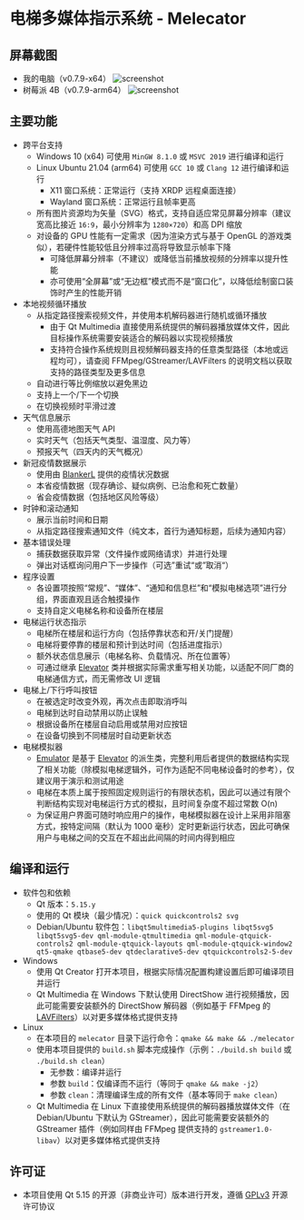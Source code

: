 # 电梯多媒体指示系统 - Melecator

## 屏幕截图

* 我的电脑（v0.7.9-x64）
![screenshot](https://user-images.githubusercontent.com/34391595/117824905-6fcb3800-b2a1-11eb-8747-1ee6e378ca1b.png)
* 树莓派 4B（v0.7.9-arm64）
![screenshot](https://user-images.githubusercontent.com/34391595/117837180-cfc6dc00-b2ab-11eb-8330-a80836aa9381.png)

## 主要功能

* 跨平台支持
  * Windows 10 (x64) 可使用 `MinGW 8.1.0` 或 `MSVC 2019` 进行编译和运行
  * Linux Ubuntu 21.04 (arm64) 可使用 `GCC 10` 或 `Clang 12` 进行编译和运行
    * X11 窗口系统：正常运行（支持 XRDP 远程桌面连接）
    * Wayland 窗口系统：正常运行且帧率更高
  * 所有图片资源均为矢量（SVG）格式，支持自适应常见屏幕分辨率（建议宽高比接近 `16:9`，最小分辨率为 `1280×720`）和高 DPI 缩放
  * 对设备的 GPU 性能有一定需求（因为渲染方式与基于 OpenGL 的游戏类似），若硬件性能较低且分辨率过高将导致显示帧率下降
    * 可降低屏幕分辨率（不建议）或降低当前播放视频的分辨率以提升性能
    * 亦可使用“全屏幕”或“无边框”模式而不是“窗口化”，以降低绘制窗口装饰时产生的性能开销
* 本地视频循环播放
  * 从指定路径搜索视频文件，并使用本机解码器进行随机或循环播放
    * 由于 Qt Multimedia 直接使用系统提供的解码器播放媒体文件，因此目标操作系统需要安装适合的解码器以实现视频播放
    * 支持符合操作系统规则且视频解码器支持的任意类型路径（本地或远程均可），请查阅 FFMpeg/GStreamer/LAVFilters 的说明文档以获取支持的路径类型及更多信息
  * 自动进行等比例缩放以避免黑边
  * 支持上一个/下一个切换
  * 在切换视频时平滑过渡
* 天气信息展示
  * 使用高德地图天气 API
  * 实时天气（包括天气类型、温湿度、风力等）
  * 预报天气（四天内的天气概况）
* 新冠疫情数据展示
  * 使用由 [BlankerL](https://github.com/BlankerL/DXY-COVID-19-Crawler) 提供的疫情状况数据
  * 本省疫情数据（现存确诊、疑似病例、已治愈和死亡数量）
  * 省会疫情数据（包括地区风险等级）
* 时钟和滚动通知
  * 展示当前时间和日期
  * 从指定路径搜索通知文件（纯文本，首行为通知标题，后续为通知内容）
* 基本错误处理
  * 捕获数据获取异常（文件操作或网络请求）并进行处理
  * 弹出对话框询问用户下一步操作（可选”重试“或”取消“）
* 程序设置
  * 各设置项按照“常规”、“媒体”、“通知和信息栏”和“模拟电梯选项”进行分组，界面直观且适合触摸操作
  * 支持自定义电梯名称和设备所在楼层
* 电梯运行状态指示
  * 电梯所在楼层和运行方向（包括停靠状态和开/关门提醒）
  * 电梯将要停靠的楼层和预计到达时间（包括进度指示）
  * 额外状态信息展示（电梯名称、负载情况、所在位置等）
  * 可通过继承 [Elevator](https://github.com/BYZYB/multimedia-elevator-indicator/blob/master/melecator/elevator.h) 类并根据实际需求重写相关功能，以适配不同厂商的电梯通信方式，而无需修改 UI 逻辑
* 电梯上/下行呼叫按钮
  * 在被选定时改变外观，再次点击即取消呼叫
  * 电梯到达时自动禁用以防止误触
  * 根据设备所在楼层自动启用或禁用对应按钮
  * 在设备切换到不同楼层时自动更新状态
* 电梯模拟器
  * [Emulator](https://github.com/BYZYB/multimedia-elevator-indicator/blob/master/melecator/emulator.h) 是基于 [Elevator](https://github.com/BYZYB/multimedia-elevator-indicator/blob/master/melecator/elevator.h) 的派生类，完整利用后者提供的数据结构实现了相关功能（除模拟电梯逻辑外，可作为适配不同电梯设备时的参考），仅建议用于演示和测试用途
  * 电梯在本质上属于按照固定规则运行的有限状态机，因此可以通过有限个判断结构实现对电梯运行方式的模拟，且时间复杂度不超过常数 O(n)
  * 为保证用户界面可随时响应用户的操作，电梯模拟器在设计上采用非阻塞方式，按特定间隔（默认为 1000 毫秒）定时更新运行状态，因此可确保用户与电梯之间的交互在不超出此间隔的时间内得到相应

## 编译和运行

* 软件包和依赖
  * Qt 版本：`5.15.y`
  * 使用的 Qt 模块（最少情况）：`quick quickcontrols2 svg`
  * Debian/Ubuntu 软件包：`libqt5multimedia5-plugins libqt5svg5 libqt5svg5-dev qml-module-qtmultimedia qml-module-qtquick-controls2 qml-module-qtquick-layouts qml-module-qtquick-window2 qt5-qmake qtbase5-dev qtdeclarative5-dev qtquickcontrols2-5-dev`
* Windows
  * 使用 Qt Creator 打开本项目，根据实际情况配置构建设置后即可编译项目并运行
  * Qt Multimedia 在 Windows 下默认使用 DirectShow 进行视频播放，因此可能需要安装额外的 DirectShow 解码器（例如基于 FFMpeg 的 [LAVFilters](https://github.com/Nevcairiel/LAVFilters)）以对更多媒体格式提供支持
* Linux
  * 在本项目的 `melecator` 目录下运行命令：`qmake && make && ./melecator`
  * 使用本项目提供的 `build.sh` 脚本完成操作（示例：`./build.sh build` 或 `./build.sh clean`）
    * 无参数：编译并运行
    * 参数 `build`：仅编译而不运行（等同于 `qmake && make -j2`）
    * 参数 `clean`：清理编译生成的所有文件（基本等同于 `make clean`）
  * Qt Multimedia 在 Linux 下直接使用系统提供的解码器播放媒体文件（在 Debian/Ubuntu 下默认为 GStreamer），因此可能需要安装额外的 GStreamer 插件（例如同样由 FFMpeg 提供支持的 `gstreamer1.0-libav`）以对更多媒体格式提供支持

## 许可证

* 本项目使用 Qt 5.15 的开源（非商业许可）版本进行开发，遵循 [GPLv3](https://github.com/BYZYB/multimedia-elevator-indicator/blob/master/LICENSE) 开源许可协议
